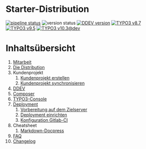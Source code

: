 # Starter-Distribution

[![pipeline status](https://gitlab.com/starterteam/team/base/badges/master/pipeline.svg)](https://gitlab.com/starterteam/Starter-Distribution/commits/master)
![version status](https://img.shields.io/badge/version----DOCU-VERSION----blue)
[![DDEV version](https://img.shields.io/badge/DDEV-1.12.0-blue)](https://github.com/drud/ddev/releases/tag/v1.12.0)
[![TYPO3 v8.7](https://img.shields.io/badge/TYPO3-v8.7-orange)](https://get.typo3.org/)
[![TYPO3 v9.5](https://img.shields.io/badge/TYPO3-v9.5-orange)](https://get.typo3.org/)
[![TYPO3 v10.3@dev](https://img.shields.io/badge/TYPO3-10.3.@dev-orange)](https://get.typo3.org/)

# Inhaltsübersicht

1. [Mitarbeit](Mitarbeit/index.md)
1. [Die Distribution](Distribution/index.md)
1. Kundenprojekt
    1. [Kundenprojekt erstellen](Kundenprojekt/project-anlegen.md)
    1. [Kundenprojekt synchronisieren](Kundenprojekt/project-synchronisieren.md)
1. [DDEV](Ddev/index.md)
1. [Composer](Composer/index.md)
1. [TYPO3-Console](TYPO3-Console/index.md)
1. [Deployment](Deployment/index.md)
    1. [Vorbereitung auf dem Zielserver](Deployment/vorbereitung-server.md)
    1. [Deployment einrichten](Deployment/gitlab.md)
    1. [Konfiguration Gitlab-CI](Deployment/gitlab-ci.md)
1. Cheatsheet
    1. [Markdown-Docpress](Cheatsheet/markdown-docpress.md)
1. [FAQ](Faq/index.md)
1. [Changelog](Changelog/changelog.md)
